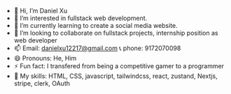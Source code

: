 - 👋 Hi, I’m Daniel Xu
- 👀 I’m interested in fullstack web development.
- 🌱 I’m currently learning to create a social media website.
- 💞️ I’m looking to collaborate on fullstack projects, internship position as web developer
- 📫 Email: danielxu12217@gmail.com 📞 phone: 9172070098
- 😄 Pronouns: He, Him
- ⚡ Fun fact: I transfered from being a competitive gamer to a programmer
- 🍳 My skills: HTML, CSS, javascript, tailwindcss, react, zustand, Nextjs, stripe, clerk, OAuth

<!---
lengqing1221/lengqing1221 is a ✨ special ✨ repository because its `README.md` (this file) appears on your GitHub profile.
You can click the Preview link to take a look at your changes.
--->
